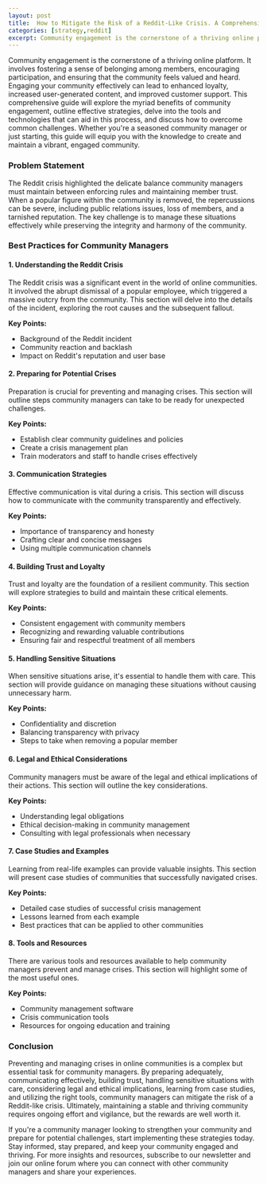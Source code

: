 ```yaml
---
layout: post
title:  How to Mitigate the Risk of a Reddit-Like Crisis. A Comprehensive Guide for Online Communities
categories: [strategy,reddit]
excerpt: Community engagement is the cornerstone of a thriving online platform. It involves fostering a sense of belonging among members, encouraging participation, and ensuring that the community feels valued and heard. Engaging your community effectively can lead to enhanced loyalty, increased user-generated content, and improved customer support. This comprehensive guide will explore the myriad benefits of community engagement, outline effective strategies, delve into the tools and technologies that can aid in this process, and discuss how to overcome common challenges. Whether you're a seasoned community manager or just starting, this guide will equip you with the knowledge to create and maintain a vibrant, engaged community.
---
```


Community engagement is the cornerstone of a thriving online platform. It involves fostering a sense of belonging among members, encouraging participation, and ensuring that the community feels valued and heard. Engaging your community effectively can lead to enhanced loyalty, increased user-generated content, and improved customer support. This comprehensive guide will explore the myriad benefits of community engagement, outline effective strategies, delve into the tools and technologies that can aid in this process, and discuss how to overcome common challenges. Whether you're a seasoned community manager or just starting, this guide will equip you with the knowledge to create and maintain a vibrant, engaged community.

### Problem Statement

The Reddit crisis highlighted the delicate balance community managers must maintain between enforcing rules and maintaining member trust. When a popular figure within the community is removed, the repercussions can be severe, including public relations issues, loss of members, and a tarnished reputation. The key challenge is to manage these situations effectively while preserving the integrity and harmony of the community.

### Best Practices for Community Managers

#### 1. Understanding the Reddit Crisis

The Reddit crisis was a significant event in the world of online communities. It involved the abrupt dismissal of a popular employee, which triggered a massive outcry from the community. This section will delve into the details of the incident, exploring the root causes and the subsequent fallout.

**Key Points:**

- Background of the Reddit incident
- Community reaction and backlash
- Impact on Reddit's reputation and user base

#### 2. Preparing for Potential Crises

Preparation is crucial for preventing and managing crises. This section will outline steps community managers can take to be ready for unexpected challenges.

**Key Points:**

- Establish clear community guidelines and policies
- Create a crisis management plan
- Train moderators and staff to handle crises effectively

#### 3. Communication Strategies

Effective communication is vital during a crisis. This section will discuss how to communicate with the community transparently and effectively.

**Key Points:**
- Importance of transparency and honesty
- Crafting clear and concise messages
- Using multiple communication channels

#### 4. Building Trust and Loyalty

Trust and loyalty are the foundation of a resilient community. This section will explore strategies to build and maintain these critical elements.

**Key Points:**

- Consistent engagement with community members
- Recognizing and rewarding valuable contributions
- Ensuring fair and respectful treatment of all members

#### 5. Handling Sensitive Situations

When sensitive situations arise, it's essential to handle them with care. This section will provide guidance on managing these situations without causing unnecessary harm.

**Key Points:**
- Confidentiality and discretion
- Balancing transparency with privacy
- Steps to take when removing a popular member

#### 6. Legal and Ethical Considerations

Community managers must be aware of the legal and ethical implications of their actions. This section will outline the key considerations.

**Key Points:**

- Understanding legal obligations
- Ethical decision-making in community management
- Consulting with legal professionals when necessary

#### 7. Case Studies and Examples

Learning from real-life examples can provide valuable insights. This section will present case studies of communities that successfully navigated crises.

**Key Points:**

- Detailed case studies of successful crisis management
- Lessons learned from each example
- Best practices that can be applied to other communities

#### 8. Tools and Resources

There are various tools and resources available to help community managers prevent and manage crises. This section will highlight some of the most useful ones.

**Key Points:**

- Community management software
- Crisis communication tools
- Resources for ongoing education and training

### Conclusion

Preventing and managing crises in online communities is a complex but essential task for community managers. By preparing adequately, communicating effectively, building trust, handling sensitive situations with care, considering legal and ethical implications, learning from case studies, and utilizing the right tools, community managers can mitigate the risk of a Reddit-like crisis. Ultimately, maintaining a stable and thriving community requires ongoing effort and vigilance, but the rewards are well worth it.

If you're a community manager looking to strengthen your community and prepare for potential challenges, start implementing these strategies today. Stay informed, stay prepared, and keep your community engaged and thriving. For more insights and resources, subscribe to our newsletter and join our online forum where you can connect with other community managers and share your experiences.